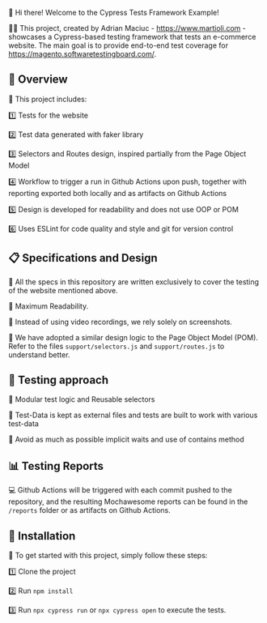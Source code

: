 👋 Hi there! Welcome to the Cypress Tests Framework Example!

👨‍💻 This project, created by Adrian Maciuc - https://www.martioli.com - showcases a Cypress-based testing framework that tests an e-commerce website. The main goal is to provide end-to-end test coverage for https://magento.softwaretestingboard.com/.

## 📝 Overview

👀 This project includes:

1️⃣ Tests for the website 

2️⃣ Test data generated with faker library

3️⃣ Selectors and Routes design, inspired partially from the Page Object Model

4️⃣ Workflow to trigger a run in Github Actions upon push, together with reporting exported both locally and as artifacts on Github Actions

5️⃣ Design is developed for readability and does not use OOP or POM 

6️⃣ Uses ESLint for code quality and style and git for version control


## 📋 Specifications and Design

📌 All the specs in this repository are written exclusively to cover the testing of the website mentioned above.

📌 Maximum Readability. 

📌 Instead of using video recordings, we rely solely on screenshots. 

📌 We have adopted a similar design logic to the Page Object Model (POM). Refer to the files `support/selectors.js` and `support/routes.js` to understand better.

## 🎯 Testing approach

📌 Modular test logic and Reusable selectors 

📌 Test-Data is kept as external files and tests are built to work with various test-data 

📌 Avoid as much as possible implicit waits and use of contains method


## 📊 Testing Reports

💻 Github Actions will be triggered with each commit pushed to the repository, and the resulting Mochawesome reports can be found in the `/reports` folder or as artifacts on Github Actions.

## 🔧 Installation 

🚀 To get started with this project, simply follow these steps:

1️⃣ Clone the project

2️⃣ Run `npm install` 

3️⃣ Run `npx cypress run` or `npx cypress open` to execute the tests.

